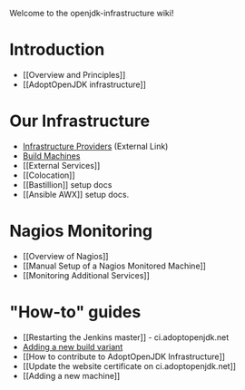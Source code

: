 Welcome to the openjdk-infrastructure wiki!

# Introduction
* [[Overview and Principles]]
* [[AdoptOpenJDK infrastructure]]

# Our Infrastructure

* [Infrastructure Providers](https://adoptopenjdk.net/sponsors.html) (External Link)
* [Build Machines](https://github.com/AdoptOpenJDK/openjdk-infrastructure/blob/master/docs/adoptopenjdk.pdf)
* [[External Services]]
* [[Colocation]]
* [[Bastillion]] setup docs
* [[Ansible AWX]] setup docs.

# Nagios Monitoring

* [[Overview of Nagios]]
* [[Manual Setup of a Nagios Monitored Machine]]
* [[Monitoring Additional Services]]

# "How-to" guides

* [[Restarting the Jenkins master]] - ci.adoptopenjdk.net
* [Adding a new build variant](https://github.com/AdoptOpenJDK/TSC/wiki/Adding-a-new-build-variant)
* [[How to contribute to AdoptOpenJDK Infrastructure]]
* [[Update the website certificate on ci.adoptopenjdk.net]]
* [[Adding a new machine]]

